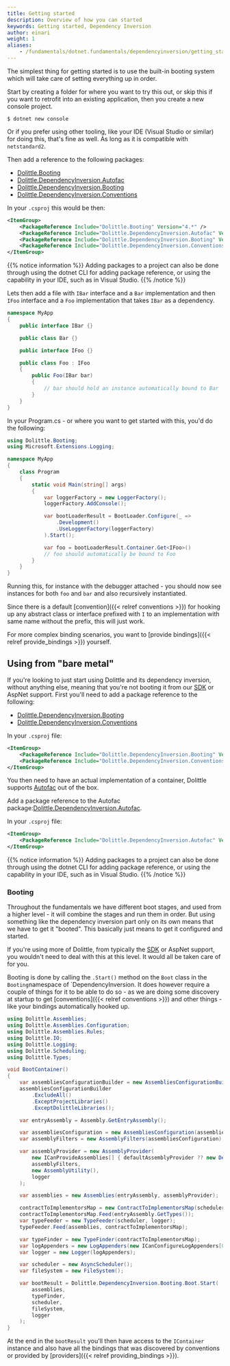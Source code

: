 ```yaml
---
title: Getting started
description: Overview of how you can started
keywords: Getting started, Dependency Inversion
author: einari
weight: 1
aliases: 
    - /fundamentals/dotnet.fundamentals/dependencyinversion/getting_started
---
```

The simplest thing for getting started is to use the built-in booting system
which will take care of setting everything up in order.

Start by creating a folder for where you want to try this out, or skip this if you
want to retrofit into an existing application, then you create a new console project.

```shell
$ dotnet new console
```

Or if you prefer using other tooling, like your IDE (Visual Studio or similar) for doing this,
that's fine as well. As long as it is compatible with `netstandard2`.

Then add a reference to the following packages:

* [Dolittle.Booting](https://www.nuget.org/packages/Dolittle.Booting/)
* [Dolittle.DependencyInversion.Autofac](https://www.nuget.org/packages/Dolittle.DependencyInversion.Autofac/)
* [Dolittle.DependencyInversion.Booting](https://www.nuget.org/packages/Dolittle.DependencyInversion.Booting/)
* [Dolittle.DependencyInversion.Conventions](https://www.nuget.org/packages/Dolittle.DependencyInversion.Conventions/)

In your `.csproj` this would be then:

```xml
<ItemGroup>
    <PackageReference Include="Dolittle.Booting" Version="4.*" />
    <PackageReference Include="Dolittle.DependencyInversion.Autofac" Version="4.*" />
    <PackageReference Include="Dolittle.DependencyInversion.Booting" Version="4.*" />
    <PackageReference Include="Dolittle.DependencyInversion.Conventions" Version="4.*" />
</ItemGroup>
```

{{% notice information %}}
Adding packages to a project can also be done through using the dotnet CLI for adding package reference,
or using the capability in your IDE, such as in Visual Studio.
{{% /notice %}}

Lets then add a file with  `IBar` interface and a `Bar` implementation and then
`IFoo` interface and a `Foo` implementation that takes `IBar` as a dependency.

```csharp
namespace MyApp
{
    public interface IBar {}

    public class Bar {}

    public interface IFoo {}

    public class Foo : IFoo
    {
        public Foo(IBar bar)
        {
            // bar should hold an instance automatically bound to Bar
        }
    }
}
```

In your Program.cs - or where you want to get started with this, you'd do the following:

```csharp
using Dolittle.Booting;
using Microsoft.Extensions.Logging;

namespace MyApp
{
    class Program
    {
        static void Main(string[] args)
        {
            var loggerFactory = new LoggerFactory();
            loggerFactory.AddConsole();

            var bootLoaderResult = BootLoader.Configure(_ =>
                .Development()
                .UseLoggerFactory(loggerFactory)
            ).Start();

            var foo = bootLoaderResult.Container.Get<IFoo>()
            // foo should automatically be bound to Foo
        }
    }
}
```

Running this, for instance with the debugger attached - you should now see instances
for both `foo` and `bar` and also recursively instantiated.

Since there is a default [convention]({{< relref conventions >}}) for hooking up any abstract class or interface
prefixed with `I` to an implementation with same name without the prefix, this will just work.

For more complex binding scenarios, you want to [provide bindings]({{< relref provide_bindings >}}) yourself.

## Using from "bare metal"

If you're looking to just start using Dolittle and its dependency inversion, without
anything else, meaning that you're not booting it from our [SDK](/runtime/dotnet-sdk) or AspNet support.
First you'll need to add a package reference to the following:

* [Dolittle.DependencyInversion.Booting](https://www.nuget.org/packages/Dolittle.DependencyInversion.Booting/)
* [Dolittle.DependencyInversion.Conventions](https://www.nuget.org/packages/Dolittle.DependencyInversion.Conventions/)

In your `.csproj` file:

```xml
<ItemGroup>
    <PackageReference Include="Dolittle.DependencyInversion.Booting" Version="4.*" />
    <PackageReference Include="Dolittle.DependencyInversion.Conventions" Version="4.*" />
</ItemGroup>
```

You then need to have an actual implementation of a container, Dolittle supports
[Autofac](https://autofac.org) out of the box.

Add a package reference to the Autofac package:[Dolittle.DependencyInversion.Autofac](https://www.nuget.org/packages/Dolittle.DependencyInversion.Autofac/).

In your `.csproj` file:

```xml
<ItemGroup>
    <PackageReference Include="Dolittle.DependencyInversion.Autofac" Version="4.*" />
</ItemGroup>
```

{{% notice information %}}
Adding packages to a project can also be done through using the dotnet CLI for adding package reference,
or using the capability in your IDE, such as in Visual Studio.
{{% /notice %}}

### Booting

Throughout the fundamentals we have different boot stages, and used from a higher level - it will combine the
stages and run them in order. But using something like the dependency inversion part only on its own means
that we have to get it "booted". This basically just means to get it configured and started.

If you're using more of Dolittle, from typically the [SDK](/runtime/dotnet-sdk) or AspNet support,
you wouldn't need to deal with this at this level. It would all be taken care of for you.

Booting is done by calling the `.Start()` method on the `Boot` class in the `Booting`namespace of `DependencyInversion.
It does however require a couple of things for it to be able to do so - as we are doing some discovery at startup to get [conventions]({{< relref conventions >}}) and other things - like your bindings automatically hooked up.

```csharp
using Dolittle.Assemblies;
using Dolittle.Assemblies.Configuration;
using Dolittle.Assemblies.Rules;
using Dolittle.IO;
using Dolittle.Logging;
using Dolittle.Scheduling;
using Dolittle.Types;

void BootContainer()
{
    var assembliesConfigurationBuilder = new AssembliesConfigurationBuilder();
    assembliesConfigurationBuilder
        .ExcludeAll()
        .ExceptProjectLibraries()
        .ExceptDolittleLibraries();

    var entryAssembly = Assembly.GetEntryAssembly();

    var assembliesConfiguration = new AssembliesConfiguration(assembliesConfigurationBuilder.RuleBuilder);
    var assemblyFilters = new AssemblyFilters(assembliesConfiguration);

    var assemblyProvider = new AssemblyProvider(
        new ICanProvideAssemblies[] { defaultAssemblyProvider ?? new DefaultAssemblyProvider(logger, entryAssembly) },
        assemblyFilters,
        new AssemblyUtility(),
        logger
    );

    var assemblies = new Assemblies(entryAssembly, assemblyProvider);

    contractToImplementorsMap = new ContractToImplementorsMap(scheduler);
    contractToImplementorsMap.Feed(entryAssembly.GetTypes());
    var typeFeeder = new TypeFeeder(scheduler, logger);
    typeFeeder.Feed(assemblies, contractToImplementorsMap);

    var typeFinder = new TypeFinder(contractToImplementorsMap);
    var logAppenders = new LogAppenders(new ICanConfigureLogAppenders[0], new DefaultLogAppender());
    var logger = new Logger(logAppenders);

    var scheduler = new AsyncScheduler();
    var fileSystem = new FileSystem();

    var bootResult = Dolittle.DependencyInversion.Booting.Boot.Start(
        assemblies,
        typeFinder,
        scheduler,
        fileSystem,
        logger
    );
}
```

At the end in the `bootResult` you'll then have access to the `IContainer` instance and also have
all the bindings that was discovered by conventions or provided by [providers]({{< relref providing_bindings >}}).